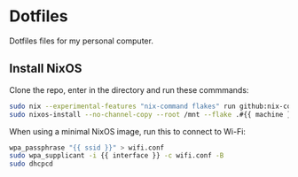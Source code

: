 # Dotfiles

Dotfiles files for my personal computer.

## Install NixOS

Clone the repo, enter in the directory and run these commmands:

```sh
sudo nix --experimental-features "nix-command flakes" run github:nix-community/disko -- --mode disko ./hosts/shared/disko.nix --arg device '"/dev/{{ disk }}"'
sudo nixos-install --no-channel-copy --root /mnt --flake .#{{ machine }}
```

When using a minimal NixOS image, run this to connect to Wi-Fi:

```sh
wpa_passphrase "{{ ssid }}" > wifi.conf
sudo wpa_supplicant -i {{ interface }} -c wifi.conf -B
sudo dhcpcd
```
